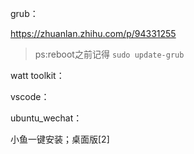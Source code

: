 grub：

https://zhuanlan.zhihu.com/p/94331255

> ps:reboot之前记得 `sudo update-grub`


watt toolkit：


vscode：


ubuntu_wechat：

小鱼一键安装；桌面版[2]
